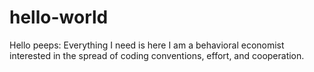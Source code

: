 # hello-world
Hello peeps: Everything I need is here
I am a behavioral economist interested in the spread of coding conventions, effort, and cooperation. 
